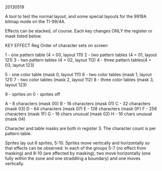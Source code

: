 20130519

A tool to test the normal layout, and some special layouts for the 9918A bitmap mode on the TI-99/4A.

Effects can be stacked, of course. Each key changes ONLY the register or mask listed below.

KEY EFFECT               Reg     Order of character sets on screen

1 - one pattern table   (4 = 00, layout 111)
2 - two pattern tables  (4 = 01, layout 121)
3 - two pattern tables  (4 = 02, layout 112)
4 - three pattern tables(4 = 03, layout 123)

5 - one color table     (mask 0, layout 111)
6 - two color tables    (mask 1, layout 121)
7 - two color tables    (mask 2, layout 112)
8 - three color tables  (mask 3, layout 123)

9 - sprites on
0 - sprites off

A - 8 characters        (mask 00)
B - 16 characters       (mask 01)
C - 32 characters       (mask 03)
D - 64 characters       (mask 07)
E - 128 characters      (mask 0F)
F - 256 characters      (mask 1F)
G - 16 chars unusual    (mask 02)
H - 16 chars unusual    (mask 04)

Character and table masks are both in register 3.
The character count is per pattern table.

Sprites lay out 6 sprites, 5-10. Sprites move vertically and horizontally so that effects can be observed. In each of the groups 5-7 (no effect from masking) and 8-10 (are affected by masking), two move horizontally (one fully within the zone and one straddling a boundary) and one moves vertically.

